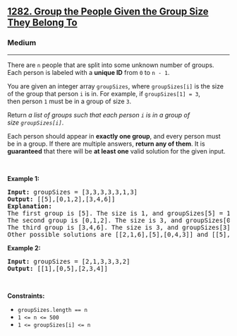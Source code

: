 <h2><a href="https://leetcode.com/problems/group-the-people-given-the-group-size-they-belong-to/">1282. Group the People Given the Group Size They Belong To</a></h2><h3>Medium</h3><hr><div style="user-select: auto;"><p style="user-select: auto;">There are <code style="user-select: auto;">n</code> people&nbsp;that are split into some unknown number of groups. Each person is labeled with a&nbsp;<strong style="user-select: auto;">unique ID</strong>&nbsp;from&nbsp;<code style="user-select: auto;">0</code>&nbsp;to&nbsp;<code style="user-select: auto;">n - 1</code>.</p>

<p style="user-select: auto;">You are given an integer array&nbsp;<code style="user-select: auto;">groupSizes</code>, where <code style="user-select: auto;">groupSizes[i]</code>&nbsp;is the size of the group that person&nbsp;<code style="user-select: auto;">i</code>&nbsp;is in. For example, if&nbsp;<code style="user-select: auto;">groupSizes[1] = 3</code>, then&nbsp;person&nbsp;<code style="user-select: auto;">1</code>&nbsp;must be in a&nbsp;group of size&nbsp;<code style="user-select: auto;">3</code>.</p>

<p style="user-select: auto;">Return&nbsp;<em style="user-select: auto;">a list of groups&nbsp;such that&nbsp;each person&nbsp;<code style="user-select: auto;">i</code>&nbsp;is in a group of size&nbsp;<code style="user-select: auto;">groupSizes[i]</code></em>.</p>

<p style="user-select: auto;">Each person should&nbsp;appear in&nbsp;<strong style="user-select: auto;">exactly one group</strong>,&nbsp;and every person must be in a group. If there are&nbsp;multiple answers, <strong style="user-select: auto;">return any of them</strong>. It is <strong style="user-select: auto;">guaranteed</strong> that there will be <strong style="user-select: auto;">at least one</strong> valid solution for the given input.</p>

<p style="user-select: auto;">&nbsp;</p>
<p style="user-select: auto;"><strong class="example" style="user-select: auto;">Example 1:</strong></p>

<pre style="user-select: auto;"><strong style="user-select: auto;">Input:</strong> groupSizes = [3,3,3,3,3,1,3]
<strong style="user-select: auto;">Output:</strong> [[5],[0,1,2],[3,4,6]]
<b style="user-select: auto;">Explanation:</b> 
The first group is [5]. The size is 1, and groupSizes[5] = 1.
The second group is [0,1,2]. The size is 3, and groupSizes[0] = groupSizes[1] = groupSizes[2] = 3.
The third group is [3,4,6]. The size is 3, and groupSizes[3] = groupSizes[4] = groupSizes[6] = 3.
Other possible solutions are [[2,1,6],[5],[0,4,3]] and [[5],[0,6,2],[4,3,1]].
</pre>

<p style="user-select: auto;"><strong class="example" style="user-select: auto;">Example 2:</strong></p>

<pre style="user-select: auto;"><strong style="user-select: auto;">Input:</strong> groupSizes = [2,1,3,3,3,2]
<strong style="user-select: auto;">Output:</strong> [[1],[0,5],[2,3,4]]
</pre>

<p style="user-select: auto;">&nbsp;</p>
<p style="user-select: auto;"><strong style="user-select: auto;">Constraints:</strong></p>

<ul style="user-select: auto;">
	<li style="user-select: auto;"><code style="user-select: auto;">groupSizes.length == n</code></li>
	<li style="user-select: auto;"><code style="user-select: auto;">1 &lt;= n&nbsp;&lt;= 500</code></li>
	<li style="user-select: auto;"><code style="user-select: auto;">1 &lt;=&nbsp;groupSizes[i] &lt;= n</code></li>
</ul>
</div>